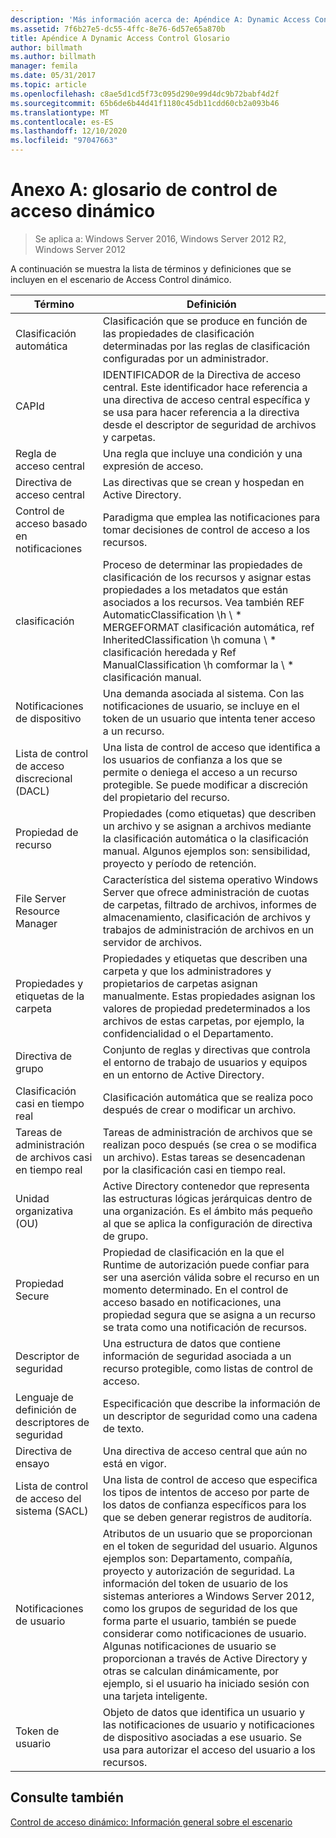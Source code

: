 ```yaml
---
description: 'Más información acerca de: Apéndice A: Dynamic Access Control Glosario'
ms.assetid: 7f6b27e5-dc55-4ffc-8e76-6d57e65a870b
title: Apéndice A Dynamic Access Control Glosario
author: billmath
ms.author: billmath
manager: femila
ms.date: 05/31/2017
ms.topic: article
ms.openlocfilehash: c8ae5d1cd5f73c095d290e99d4dc9b72babf4d2f
ms.sourcegitcommit: 65b6de6b44d41f1180c45db11cdd60cb2a093b46
ms.translationtype: MT
ms.contentlocale: es-ES
ms.lasthandoff: 12/10/2020
ms.locfileid: "97047663"
---
```

# <a name="appendix-a-dynamic-access-control-glossary"></a>Anexo A: glosario de control de acceso dinámico

>Se aplica a: Windows Server 2016, Windows Server 2012 R2, Windows Server 2012

A continuación se muestra la lista de términos y definiciones que se incluyen en el escenario de Access Control dinámico.

|Término|Definición|
|--------|--------------|
|Clasificación automática|Clasificación que se produce en función de las propiedades de clasificación determinadas por las reglas de clasificación configuradas por un administrador.|
|CAPId|IDENTIFICADOR de la Directiva de acceso central. Este identificador hace referencia a una directiva de acceso central específica y se usa para hacer referencia a la directiva desde el descriptor de seguridad de archivos y carpetas.|
|Regla de acceso central|Una regla que incluye una condición y una expresión de acceso.|
|Directiva de acceso central|Las directivas que se crean y hospedan en Active Directory.|
|Control de acceso basado en notificaciones|Paradigma que emplea las notificaciones para tomar decisiones de control de acceso a los recursos.|
|clasificación|Proceso de determinar las propiedades de clasificación de los recursos y asignar estas propiedades a los metadatos que están asociados a los recursos. Vea también REF AutomaticClassification \h \\ * MERGEFORMAT clasificación automática, ref InheritedClassification \h comuna \\ \* clasificación heredada y Ref ManualClassification \h comformar la \\ \* clasificación manual.|
|Notificaciones de dispositivo|Una demanda asociada al sistema.  Con las notificaciones de usuario, se incluye en el token de un usuario que intenta tener acceso a un recurso.|
|Lista de control de acceso discrecional (DACL)|Una lista de control de acceso que identifica a los usuarios de confianza a los que se permite o deniega el acceso a un recurso protegible. Se puede modificar a discreción del propietario del recurso.|
|Propiedad de recurso|Propiedades (como etiquetas) que describen un archivo y se asignan a archivos mediante la clasificación automática o la clasificación manual. Algunos ejemplos son: sensibilidad, proyecto y período de retención.|
|File Server Resource Manager|Característica del sistema operativo Windows Server que ofrece administración de cuotas de carpetas, filtrado de archivos, informes de almacenamiento, clasificación de archivos y trabajos de administración de archivos en un servidor de archivos.|
|Propiedades y etiquetas de la carpeta|Propiedades y etiquetas que describen una carpeta y que los administradores y propietarios de carpetas asignan manualmente. Estas propiedades asignan los valores de propiedad predeterminados a los archivos de estas carpetas, por ejemplo, la confidencialidad o el Departamento.|
|Directiva de grupo|Conjunto de reglas y directivas que controla el entorno de trabajo de usuarios y equipos en un entorno de Active Directory.|
|Clasificación casi en tiempo real|Clasificación automática que se realiza poco después de crear o modificar un archivo.|
|Tareas de administración de archivos casi en tiempo real|Tareas de administración de archivos que se realizan poco después (se crea o se modifica un archivo). Estas tareas se desencadenan por la clasificación casi en tiempo real.|
|Unidad organizativa (OU)|Active Directory contenedor que representa las estructuras lógicas jerárquicas dentro de una organización. Es el ámbito más pequeño al que se aplica la configuración de directiva de grupo.|
|Propiedad Secure|Propiedad de clasificación en la que el Runtime de autorización puede confiar para ser una aserción válida sobre el recurso en un momento determinado. En el control de acceso basado en notificaciones, una propiedad segura que se asigna a un recurso se trata como una notificación de recursos.|
|Descriptor de seguridad|Una estructura de datos que contiene información de seguridad asociada a un recurso protegible, como listas de control de acceso.|
|Lenguaje de definición de descriptores de seguridad|Especificación que describe la información de un descriptor de seguridad como una cadena de texto.|
|Directiva de ensayo|Una directiva de acceso central que aún no está en vigor.|
|Lista de control de acceso del sistema (SACL)|Una lista de control de acceso que especifica los tipos de intentos de acceso por parte de los datos de confianza específicos para los que se deben generar registros de auditoría.|
|Notificaciones de usuario|Atributos de un usuario que se proporcionan en el token de seguridad del usuario. Algunos ejemplos son: Departamento, compañía, proyecto y autorización de seguridad.  La información del token de usuario de los sistemas anteriores a Windows Server 2012, como los grupos de seguridad de los que forma parte el usuario, también se puede considerar como notificaciones de usuario. Algunas notificaciones de usuario se proporcionan a través de Active Directory y otras se calculan dinámicamente, por ejemplo, si el usuario ha iniciado sesión con una tarjeta inteligente.|
|Token de usuario|Objeto de datos que identifica un usuario y las notificaciones de usuario y notificaciones de dispositivo asociadas a ese usuario. Se usa para autorizar el acceso del usuario a los recursos.|

## <a name="see-also"></a>Consulte también
[Control de acceso dinámico: Información general sobre el escenario](Dynamic-Access-Control--Scenario-Overview.md)



